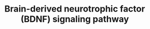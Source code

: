 ---
annotations:
- type: Pathway Ontology
  value: brain-derived neurotrophic factor signaling pathway
authors:
- NetPath
- MaintBot
- Christine Chichester
- Egonw
- Zari
- Evelo
- Mkutmon
- Khanspers
- Eweitz
description: Brain-derived neurotrophic factor (BDNF) is a neurotrophin essential
  for growth, differentiation, plasticity, and survival of neurons. BDNF is also required
  for processes such as energy metabolism, behavior, mental health, learning, memory,
  stress, pain and apoptosis. BDNF is implicated in various neuronal disorders such
  as Alzheimer's disease, Huntington's disease, depression, and bipolar disorder.  BDNF
  binds to tyrosine kinase receptor known as tropomyosin-related kinase B (TrkB).
  It also binds with low affinity to p75 neurotrophin receptor (p75NTR). BDNF and
  its receptors are expressed throughout the central and peripheral nervous system.  BDNF
  signaling is elicited when it dimerizes and binds to TrkB, resulting in the receptor
  dimerization and autophosphorylation. The activation of the receptor results in
  its interaction with molecules such as Shp2, Shc and PLC-gamma. These molecules
  further interact and modify their downstream targets leading to various neuronal
  processes. BDNF activates the signaling cascades such as PLC/PKC, PI3K/Akt, Ras/Erk,
  AMPK/ACC and NFκB pathways. BDNF through PLC/PKC pathway leads to release of intracellular
  calcium and regulation of synaptic plasticity. It also maintains synaptic plasticity
  through cAMP/PKA signaling. Activation of PI3K/Akt pathway through BDNF/TrkB interaction
  inhibits cell apoptosis by decreasing the expression of BIM. However, BDNF/p75NTR
  interaction activates JNK through TRAF6, which leads to apoptosis. Activation of
  JNK3 also leads to proteolytic cleavage of the p75NTR by TACE. PI3K/Akt also leads
  to activation of mTOR pathway and subsequently protein synthesis. Ras/Erk signaling
  is involved in cell proliferation, differentiation and protection of neurons. BDNF
  also leads to neuronal survival through Erk5/Mef pathway. Phosphorylation of synapsin
  by Erk1/2 leads to neurotransmitter release. BDNF signaling leads to nitric oxide
  production through NFκB pathway. BDNF induces neurite outgrowth through activation
  of JAK/STAT, Rac, and Cdc42 pathways. BDNF enhances oxidation of fat through AMPK
  mediated inhibition of ACC. It also plays role in microtubule assembly through inhibition
  of GSK3-beta. It leads to oxidative neuronal necrosis through activation of NCF
  molecules. BDNF also regulates the surface expression of AMPA and NMDA receptors.
  BDNF also regulates the expression of genes leading to processes such as differentiation
  of dendrites and calcification of cementoblast-like cells.  Proteins on this pathway
  have targeted assays available via the [https://assays.cancer.gov/available_assays?wp_id=WP2380
  CPTAC Assay Portal]
last-edited: 2021-12-24
organisms:
- Homo sapiens
redirect_from:
- /index.php/Pathway:WP2380
- /instance/WP2380
schema-jsonld:
- '@context': https://schema.org/
  '@id': https://wikipathways.github.io/pathways/WP2380.html
  '@type': Dataset
  creator:
    '@type': Organization
    name: WikiPathways
  description: Brain-derived neurotrophic factor (BDNF) is a neurotrophin essential
    for growth, differentiation, plasticity, and survival of neurons. BDNF is also
    required for processes such as energy metabolism, behavior, mental health, learning,
    memory, stress, pain and apoptosis. BDNF is implicated in various neuronal disorders
    such as Alzheimer's disease, Huntington's disease, depression, and bipolar disorder.  BDNF
    binds to tyrosine kinase receptor known as tropomyosin-related kinase B (TrkB).
    It also binds with low affinity to p75 neurotrophin receptor (p75NTR). BDNF and
    its receptors are expressed throughout the central and peripheral nervous system.  BDNF
    signaling is elicited when it dimerizes and binds to TrkB, resulting in the receptor
    dimerization and autophosphorylation. The activation of the receptor results in
    its interaction with molecules such as Shp2, Shc and PLC-gamma. These molecules
    further interact and modify their downstream targets leading to various neuronal
    processes. BDNF activates the signaling cascades such as PLC/PKC, PI3K/Akt, Ras/Erk,
    AMPK/ACC and NFκB pathways. BDNF through PLC/PKC pathway leads to release of intracellular
    calcium and regulation of synaptic plasticity. It also maintains synaptic plasticity
    through cAMP/PKA signaling. Activation of PI3K/Akt pathway through BDNF/TrkB interaction
    inhibits cell apoptosis by decreasing the expression of BIM. However, BDNF/p75NTR
    interaction activates JNK through TRAF6, which leads to apoptosis. Activation
    of JNK3 also leads to proteolytic cleavage of the p75NTR by TACE. PI3K/Akt also
    leads to activation of mTOR pathway and subsequently protein synthesis. Ras/Erk
    signaling is involved in cell proliferation, differentiation and protection of
    neurons. BDNF also leads to neuronal survival through Erk5/Mef pathway. Phosphorylation
    of synapsin by Erk1/2 leads to neurotransmitter release. BDNF signaling leads
    to nitric oxide production through NFκB pathway. BDNF induces neurite outgrowth
    through activation of JAK/STAT, Rac, and Cdc42 pathways. BDNF enhances oxidation
    of fat through AMPK mediated inhibition of ACC. It also plays role in microtubule
    assembly through inhibition of GSK3-beta. It leads to oxidative neuronal necrosis
    through activation of NCF molecules. BDNF also regulates the surface expression
    of AMPA and NMDA receptors. BDNF also regulates the expression of genes leading
    to processes such as differentiation of dendrites and calcification of cementoblast-like
    cells.  Proteins on this pathway have targeted assays available via the [https://assays.cancer.gov/available_assays?wp_id=WP2380
    CPTAC Assay Portal]
  keywords:
  - CDC42
  - MAPK7
  - MAP3K2
  - EGR1
  - DAG
  - KIDINS220
  - RAB3A
  - IKK2
  - MAPT
  - JAK2
  - CDH2
  - RASGRF1
  - KSR1
  - TRAF6
  - KCNA3
  - cAMP
  - MEF2C
  - NCF2
  - ALPL
  - FOS
  - SYN1
  - BAD
  - CEBPB
  - IRS2
  - RELA
  - PTPRF
  - PIK3CA
  - IP3
  - SRC
  - DPYSL2
  - IRS1
  - GABRB3
  - GRIN2B
  - CYFIP1
  - GRIA3
  - NTRK2
  - KCNN2
  - ADAM17
  - PIP3
  - TIAM1
  - CSNK2A1
  - IKK1
  - PRKCD
  - MEF2A
  - RHOG
  - VAV3
  - NCK1
  - EEF2
  - PRKAA1
  - BMP2
  - ACACB
  - CDK5
  - STAT5A
  - RPS6KA1
  - FOXO3
  - GRIA1
  - PLCG1
  - RAP1A
  - STAT3
  - PTK2B
  - GRIP1
  - MAPK10
  - GRIN1
  - NGFR
  - PIK3R2
  - STAT5B
  - MAP2K5
  - DOCK3
  - NTRK1
  - CFL1
  - EIF2S1
  - CDK5R1
  - PTPN11
  - HRAS
  - GSK3B
  - PRKAA2
  - ELK1
  - BCL2L11
  - AKT1
  - GRB2
  - FYN
  - RPS6KB1
  - NCF1
  - SORT1
  - MAP2K2
  - NCAM1
  - MAP3K1
  - SH2B
  - FRS3
  - SHC3
  - MAPK1
  - GNB2L1
  - SHC4
  - NGF
  - NFKBIA
  - RAC1
  - RPS6KA3
  - SHC2
  - MTOR
  - EIF4EBP1
  - SIRPA
  - GRIA2
  - YBX1
  - EIF2S2
  - CAMK4
  - PPP2CA
  - CRTC1
  - JUN
  - MARCKS
  - PDPK1
  - BDNF
  - SH2B2
  - CASP3
  - SQSTM1
  - EGR2
  - RPS6
  - MAPK8
  - CAMK2
  - DLG1
  - PIP2
  - NTF3
  - MAPK9
  - RAF1
  - NCK2
  - MAPK14
  - LINGO1
  - EIF4E
  - IkkG
  - NSF
  - TSC2
  - VAV2
  - SPP1
  - RPS6KA5
  - CDKL5
  - APC
  - FRS2
  - MAP2K1
  - NFKB1
  - SHC1
  - NFATC4
  - CREB1
  - DOK5
  - PIK3R1
  - CNR1
  - CTNNB1
  - NTRK3
  - MAPK3
  - RANBP9
  - IGF2BP1
  - CAMK1
  - STAT1
  license: CC0
  name: Brain-derived neurotrophic factor (BDNF) signaling pathway
seo: CreativeWork
title: Brain-derived neurotrophic factor (BDNF) signaling pathway
wpid: WP2380
---